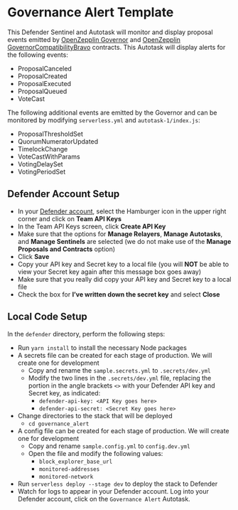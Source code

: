# Governance Alert Template

This Defender Sentinel and Autotask will monitor and display proposal events emitted by [OpenZepplin Governor](https://docs.openzeppelin.com/contracts/4.x/api/governance) and [OpenZepplin GovernorCompatibilityBravo](https://docs.openzeppelin.com/contracts/4.x/api/governance#GovernorCompatibilityBravo) contracts.  This Autotask will display alerts for the following events:
* ProposalCanceled
* ProposalCreated
* ProposalExecuted
* ProposalQueued
* VoteCast

The following additional events are emitted by the Governor and can be monitored by modifying `serverless.yml` and `autotask-1/index.js`:
* ProposalThresholdSet
* QuorumNumeratorUpdated
* TimelockChange
* VoteCastWithParams
* VotingDelaySet
* VotingPeriodSet

## Defender Account Setup

- In your [Defender account](https://defender.openzeppelin.com/), select the Hamburger icon in the upper right corner and click on **Team API Keys**
- In the Team API Keys screen, click **Create API Key**
- Make sure that the options for **Manage Relayers**, **Manage Autotasks**, and **Manage Sentinels** are selected (we do not make use of the **Manage Proposals and Contracts** option)
- Click **Save**
- Copy your API key and Secret key to a local file (you will **NOT** be able to view your Secret key again after this message box goes away)
- Make sure that you really did copy your API key and Secret key to a local file
- Check the box for **I’ve written down the secret key** and select **Close**

## Local Code Setup

In the `defender` directory, perform the following steps:

- Run `yarn install` to install the necessary Node packages
- A secrets file can be created for each stage of production. We will create one for development
  - Copy and rename the `sample.secrets.yml` to `.secrets/dev.yml`
  - Modify the two lines in the `.secrets/dev.yml` file, replacing the portion in the angle brackets `<>` with your Defender API key and Secret key, as indicated:
    - `defender-api-key: <API Key goes here>`
    - `defender-api-secret: <Secret Key goes here>`
- Change directories to the stack that will be deployed
  - `cd governance_alert`
- A config file can be created for each stage of production. We will create one for development
  - Copy and rename `sample.config.yml` to `config.dev.yml`
  - Open the file and modify the following values:
    - `block_explorer_base_url`
    - `monitored-addresses`
    - `monitored-network`
- Run `serverless deploy --stage dev` to deploy the stack to Defender
- Watch for logs to appear in your Defender account.  Log into your Defender account, click on the `Governance Alert` Autotask.
